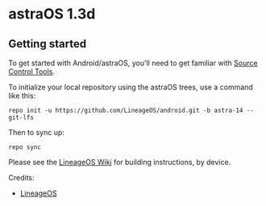 astraOS 1.3d
===========

Getting started
---------------

To get started with Android/astraOS, you'll need to get familiar with [Source Control Tools](https://source.android.com/setup/develop).

To initialize your local repository using the astraOS trees, use a command like this:
```
repo init -u https://github.com/LineageOS/android.git -b astra-14 --git-lfs
```
Then to sync up:
```
repo sync
```
Please see the [LineageOS Wiki](https://wiki.lineageos.org/) for building instructions, by device.


Credits:
* [LineageOS](https://lineageos.org/)
